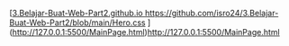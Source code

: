 [[3.Belajar-Buat-Web-Part2.github.io
](https://github.com/isro24/3.Belajar-Buat-Web-Part2/blob/main/Hero.css)https://github.com/isro24/3.Belajar-Buat-Web-Part2/blob/main/Hero.css
](http://127.0.0.1:5500/MainPage.html)http://127.0.0.1:5500/MainPage.html
